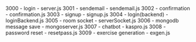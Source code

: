 3000 - login - server.js
3001 - sendemail - sendemail.js
3002 - confirmation - confirmation.js
3003 - signup - signup.js
3004 - login(backend) - loginBackend.js
3005 - room socket - serverSocket.js
3006 - mongodb message save - mongoserver.js
3007 - chatbot - kaspro.js
3008 - password reset - resetpass.js
3009 - exercise generation - exgen.js